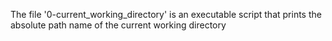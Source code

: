 The file '0-current_working_directory' is an executable script that prints the absolute path name of the current working directory
